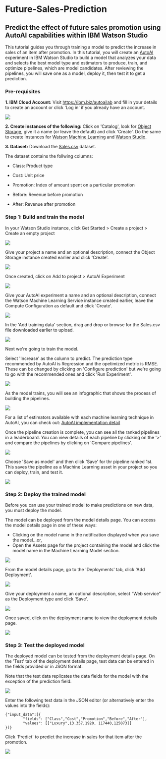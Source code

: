 # Future-Sales-Prediction

## Predict the effect of future sales promotion using AutoAI capabilities within IBM Watson Studio

This tutorial guides you through training a model to predict the increase in sales of an item after promotion. In this tutorial, you will create an [AutoAI](https://www.ibm.com/cloud/watson-studio/autoai) experiment in IBM Watson Studio to build a model that analyzes your data and selects the best model type and estimators to produce, train, and optimize pipelines, which are model candidates. After reviewing the pipelines, you will save one as a model, deploy it, then test it to get a prediction.


### Pre-requisites

**1. IBM Cloud Account:** Visit https://ibm.biz/autoailab and fill in your details to create an account or click 'Log in' if you already have an account.

![](screenshots/1.png)

**2. Create instances of the following:** Click on 'Catalog', look for [Object Storage](https://cloud.ibm.com/catalog/services/cloud-object-storage), give it a name (or leave the default) and click 'Create'. Do the same to create instances for [Watson Machine Learning](https://cloud.ibm.com/catalog/services/machine-learning) and [Watson Studio](https://cloud.ibm.com/catalog/services/watson-studio).

**3. Dataset:** Download the [Sales.csv](https://github.com/prernabhojwani/Future-Sales-Prediction/blob/master/Sales.csv) dataset.

The dataset contains the follwing columns:

- Class: Product type

- Cost: Unit price

- Promotion: Index of amount spent on a particular promotion

- Before: Revenue before promotion

- After: Revenue after promotion


### Step 1: Build and train the model

In your Watson Studio instance, click Get Started > Create a project > Create an empty project

![](screenshots/2.png)

Give your project a name and an optional description, connect the Object Storage instance created earlier and click 'Create'.

![](screenshots/3.PNG)

Once created, click on Add to project > AutoAI Experiment

![](screenshots/4.PNG)

Give your AutoAI experiment a name and an optional description, connect the Watson Machine Learning Service instance created earlier, leave the Compute Configuration as default and click 'Create'.

![](screenshots/5.PNG)

In the 'Add training data' section, drag and drop or browse for the Sales.csv file downloaded earlier to upload. 

![](screenshots/6.png)

Next we're going to train the model. 

Select 'Increase' as the column to predict. The prediction type recommended by AutoAI is Regression and the opetimized metric is RMSE. These can be changed by clicking on 'Configure prediction' but we're going to go with the recommended ones and click 'Run Experiment'.

![](screenshots/7.PNG)

As the model trains, you will see an infographic that shows the process of building the pipelines.

![](screenshots/8.png)

For a list of estimators available with each machine learning technique in AutoAI, you can check out: [AutoAI implementation detail](https://dataplatform.cloud.ibm.com/docs/content/wsj/analyze-data/autoai-details.html)

Once the pipeline creation is complete, you can see all the ranked pipelines in a leaderboard. You can view details of each pipeline by clicking on the '>' and compare the pipelines by clicking on 'Compare pipelines'.

![](screenshots/9.PNG)

Choose 'Save as model' and then click 'Save' for thr pipeline ranked 1st. This saves the pipeline as a Machine Learning asset in your project so you can deploy, train, and test it.

![](screenshots/10.PNG)

### Step 2: Deploy the trained model

Before you can use your trained model to make predictions on new data, you must deploy the model.

The model can be deployed from the model details page. You can access the model details page in one of these ways:

- Clicking on the model name in the notification displayed when you save the model...or,
- Open the Assets page for the project containing the model and click the model name in the Machine Learning Model section.

![](screenshots/11.png)

From the model details page, go to the 'Deployments' tab, click 'Add Deployment'. 

![](screenshots/12.PNG)

Give your deployment a name, an optional description, select “Web service” as the Deployment type and click 'Save'.

![](screenshots/13.png)

Once saved, click on the deployment name to view the deployment details page.

![](screenshots/14.PNG)

### Step 3: Test the deployed model

The deployed model can be tested from the deployment details page. On the 'Test' tab of the deployment details page, test data can be entered in the fields provided or in JSON format. 

Note that the test data replicates the data fields for the model with the exception of the prediction field.

![](screenshots/15.PNG)

Enter the following test data in the JSON editor (or alternatively enter the values into the fields):

```
{"input_data":[{
        "fields": ["Class","Cost","Promotion","Before","After"],
        "values": [["Luxury",13.357,1920, 117440,125073]]
}]}
```

Click 'Predict' to predict the increase in sales for that item after the promotion.

![](screenshots/16.PNG)







